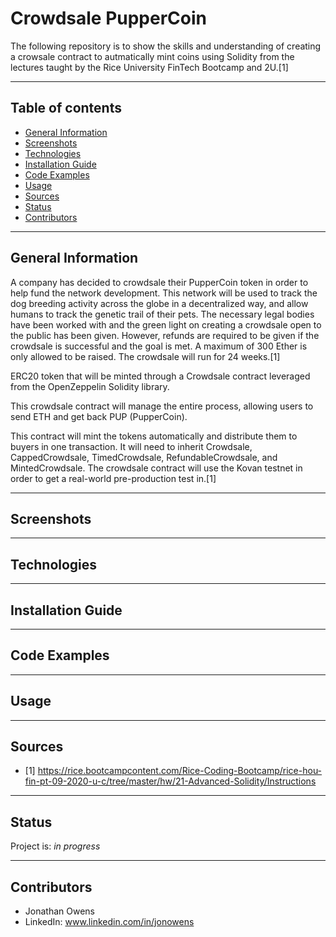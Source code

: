 # Crowdsale PupperCoin
The following repository is to show the skills and understanding of creating a crowsale contract to autmatically mint coins using Solidity from the lectures taught by the Rice University FinTech Bootcamp and 2U.[1]

---

## Table of contents
* [General Information](#general-information)
* [Screenshots](#screenshots)
* [Technologies](#technologies)
* [Installation Guide](#installation-guide)
* [Code Examples](#code-examples)
* [Usage](#usage)
* [Sources](#sources)
* [Status](#status)
* [Contributors](#contributors)

---

## General Information

A company has decided to crowdsale their PupperCoin token in order to help fund the network development.
This network will be used to track the dog breeding activity across the globe in a decentralized way, and allow humans to track the genetic trail of their pets. The necessary legal bodies have been worked with and the green light on creating a crowdsale open to the public has been given. However, refunds are required to be given if the crowdsale is successful and the goal is met.  A maximum of 300 Ether is only allowed to be raised. The crowdsale will run for 24 weeks.[1]

ERC20 token that will be minted through a Crowdsale contract leveraged from the OpenZeppelin Solidity library.

This crowdsale contract will manage the entire process, allowing users to send ETH and get back PUP (PupperCoin).

This contract will mint the tokens automatically and distribute them to buyers in one transaction.
It will need to inherit Crowdsale, CappedCrowdsale, TimedCrowdsale, RefundableCrowdsale, and MintedCrowdsale.
The crowdsale contract will use the Kovan testnet in order to get a real-world pre-production test in.[1]

---

## Screenshots



---

## Technologies



---

## Installation Guide



---

## Code Examples



---

## Usage



---

## Sources

- [1] https://rice.bootcampcontent.com/Rice-Coding-Bootcamp/rice-hou-fin-pt-09-2020-u-c/tree/master/hw/21-Advanced-Solidity/Instructions

---

## Status

Project is: _in progress_

---

## Contributors

* Jonathan Owens
* LinkedIn: www.linkedin.com/in/jonowens
